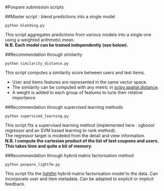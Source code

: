 #Ponpare submission scripts

##Master script : blend predictions into a single model

    python blending.py

This script aggregates predictions from various models into a single one using a weighted arithmetic mean.  
**N.B. Each model can be trained independently (see below).**


##Recommendation through similarity

    python similarity_distance.py

This script computes a similarity score between users and test items.  
- User and items features are represented in the same vector space.
- The similarity can be computed with any metric in [scipy.spatial.distance](http://docs.scipy.org/doc/scipy/reference/generated/scipy.spatial.distance.cdist.html).
- A weight is added to each group of features to tune their relative importance

##Recommendation through supervised learning methods 

    python supervised_learning.py

This script fits a supervised learning method (implemented here : xgboost regressor and an SVM based learning to rank method).  
The regressor target is modeled from the detail and view information.  
**N.B. I compute the cartesian product of the list of test coupons and users. This takes time and quite a bit of memory**.

##Recommendation through hybrid matrix factorisation method 

    python ponpare_lightfm.py

This script fits the [lightfm](https://github.com/lyst/lightfm) hybrid matrix factorisation model to the data. Can incorporate user and item metadata. Can be adapted to explicit or implicit feedback.


